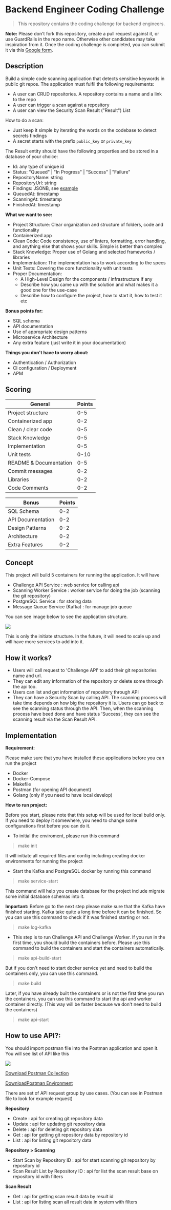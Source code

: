 # Backend Engineer Coding Challenge

> This repository contains the coding challenge for backend engineers.

**Note:** Please don't fork this repository, create a pull request against it, or use GuardRails in the repo name. Otherwise other candidates may take inspiration from it. Once the coding challenge is completed, you can submit it via this [Google form](https://forms.gle/i5nZWZKoUnTWj3td9).

## Description

Build a simple code scanning application that detects sensitive keywords in public git repos.
The application must fulfil the following requirements:
- A user can CRUD repositories. A repository contains a name and a link to the repo
- A user can trigger a scan against a repository
- A user can view the Security Scan Result ("Result") List

How to do a scan:
- Just keep it simple by iterating the words on the codebase to detect secrets findings
- A secret starts with the prefix `public_key` or `private_key`

The Result entity should have the following properties and be stored in a database of your choice:
- Id: any type of unique id
- Status: "Queued" | "In Progress" | "Success" | "Failure"
- RepositoryName: string
- RepositoryUrl: string
- Findings: JSONB, see [example](example-findings.json)
- QueuedAt: timestamp
- ScanningAt: timestamp
- FinishedAt: timestamp


**What we want to see:**
- Project Structure: Clear organization and structure of folders, code and functionality
- Containerized app
- Clean Code: Code consistency, use of linters, formatting, error handling, and anything else that shows your skills. Simple is better than complex
- Stack Knowledge: Proper use of Golang and selected frameworks / libraries
- Implementation: The implementation has to work according to the specs
- Unit Tests: Covering the core functionality with unit tests
- Proper Documentation: 
    - A High-Level Design for the components / infrastructure if any
    - Describe how you came up with the solution and what makes it a good one for the use-case
    - Describe how to configure the project, how to start it, how to test it etc

**Bonus points for:**
- SQL schema
- API documentation
- Use of appropriate design patterns
- Microservice Architecture
- Any extra feature (just write it in your documentation)

**Things you don't have to worry about:**

- Authentication / Authorization
- CI configuration / Deployment
- APM


## Scoring

| General                | Points |
|------------------------|--------|
| Project structure      | 0-5    |
| Containerized app      | 0-2    |
| Clean / clear code     | 0-5    |
| Stack Knowledge        | 0-5    |
| Implementation         | 0-5    |
| Unit tests             | 0-10   |
| README & Documentation | 0-5    |
| Commit messages        | 0-2    |
| Libraries              | 0-2    |
| Code Comments          | 0-2    |


| Bonus             | Points |
|-------------------|--------|
| SQL Schema        | 0-2    |
| API Documentation | 0-2    |
| Design Patterns   | 0-2    |
| Architecture      | 0-2    |
| Extra Features    | 0-2    |


## Concept

This project will build 5 containers for running the application. It will have

- Challenge API Service : web service for calling api
- Scanning Worker Service : worker service for doing the job (scanning the git repository)
- PostgreSQL Service : for storing data
- Message Queue Service (Kafka) : for manage job queue

You can see image below to see the application structure.

![](document/guardrails-challenge.jpg?raw=true)

This is only the initiate structure. In the future, it will need to scale up and will have 
more services to add into it.

## How it works?

- Users will call request to 'Challenge API' to add their git repositories name and url. 
- They can edit any information of the repository or delete some through the api too.
- Users can list and get information of repository through API
- They can have a Security Scan by calling API. The scanning process will take time 
depends on how big the repository it is. Users can go back to see the scanning status 
through the API. Then, when the scanning process have beed done and have status 'Success', 
they can see the scanning result via the Scan Result API.

## Implementation

**Requirement:**

Please make sure that you have installed these applications before you can run the project
- Docker
- Docker-Compose
- Makefile
- Postman (for opening API document)
- Golang (only if you need to have local develop)

**How to run project:**

Before you start, please note that this setup will be used for local build only. If you need to deploy it somewhere, 
you need to change some configurations first before you can do it.

- To initial the enviroment, please run this command
> make init

It will initiate all required files and config including creating docker environments for running the project

- Start the Kafka and PostgreSQL docker by running this command

> make service-start

This command will help you create database for the project include migrate some initial database schemas into it.

**Important:** Before go to the next step please make sure that the Kafka have finished starting. Kafka take quite a long time 
before it can be finished. So you can use this command to check if it was finished starting or not.

> make log-kafka

- This step is to run Challenge API and  Challenge Worker. If you run in the first time, you should build the containers
before. Please use this command to build the containers and start the containers automatically.

> make api-build-start

But if you don't need to start docker service yet and need to build the containers only, you can use this command.

> make build

Later, if you have already built the containers or is not the first time you run the containers, you can use this command 
to start the api and worker container directly. (This way will be faster because we don't need to build the containers)

> make api-start


## How to use API?:

You should import postman file into the Postman application and open it. You will see list of API like this

![](document/api-list.png?raw=true)


[Download Postman Collection](postman_collection.json)

[DownloadPostman Environment](postman_environment.json)

There are set of API request group by use cases. (You can see in Postman file to look for example request)

**Repository**

- Create : api for creating git repository data
- Update : api for updating git repository data
- Delete : api for deleting git repository data
- Get : api for getting git repository data by repository id
- List : api for listing git repository data

**Repository > Scanning**

- Start Scan by Repository ID : api for start scanning git repository by repository id
- Scan Result List by Repository ID : api for list the scan result base on repository id  with filters

**Scan Result**

- Get : api for getting scan result data by result id
- List : api for listing scan all result data in system with filters